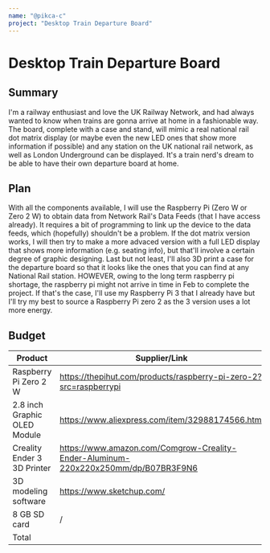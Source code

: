 ```yaml
---
name: "@pikca-c"
project: "Desktop Train Departure Board"
---
```


# Desktop Train Departure Board

## Summary

I'm a railway enthusiast and love the UK Railway Network, and had always wanted to know when trains are gonna arrive at home in a fashionable way. The board, complete with a case and stand, will mimic a real national rail dot matrix display (or maybe even the new LED ones that show more information if possible) and any station on the UK national rail network, as well as London Underground can be displayed.  It's a train nerd's dream to be able to have their own departure board at home.

## Plan

With all the components available, I will use the Raspberry Pi (Zero W or Zero 2 W) to obtain data from Network Rail's Data Feeds (that I have access already). It requires a bit of programming to link up the device to the data feeds, which (hopefully) shouldn't be a problem. If the dot matrix version works, I will then try to make a more advaced version with a full LED display that shows more information (e.g. seating info), but that'll involve a certain degree of graphic designing. Last but not least, I'll also 3D print a case for the departure board so that it looks like the ones that you can find at any National Rail station. HOWEVER, owing to the long term raspberry pi shortage, the raspberry pi might not arrive in time in Feb to complete the project. If that's the case, I'll use my Raspberry Pi 3 that I already have but I'll try my best to source a Raspberry Pi zero 2 as the 3 version uses a lot more energy.
## Budget



| Product         | Supplier/Link                         | Cost   |
| --------------- | ------------------------------------- | ------ |
| Raspberry Pi Zero 2 W   | https://thepihut.com/products/raspberry-pi-zero-2?src=raspberrypi | £17 ($21 USD) |
| 2.8 inch Graphic OLED Module | https://www.aliexpress.com/item/32988174566.html | $19.50+$2.46 shipping fee |
| Creality Ender 3 3D Printer | https://www.amazon.com/Comgrow-Creality-Ender-Aluminum-220x220x250mm/dp/B07BR3F9N6 | $199|
| 3D modeling software | https://www.sketchup.com/ | Subscription owned |
| 8 GB SD card | / | Owned |
| Total           |                                       | $241.96 |
